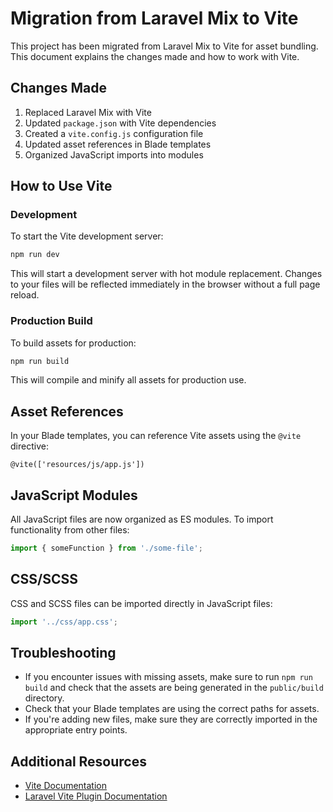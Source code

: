 # Migration from Laravel Mix to Vite

This project has been migrated from Laravel Mix to Vite for asset bundling. This document explains the changes made and how to work with Vite.

## Changes Made

1. Replaced Laravel Mix with Vite
2. Updated `package.json` with Vite dependencies
3. Created a `vite.config.js` configuration file
4. Updated asset references in Blade templates
5. Organized JavaScript imports into modules

## How to Use Vite

### Development

To start the Vite development server:

```bash
npm run dev
```

This will start a development server with hot module replacement. Changes to your files will be reflected immediately in the browser without a full page reload.

### Production Build

To build assets for production:

```bash
npm run build
```

This will compile and minify all assets for production use.

## Asset References

In your Blade templates, you can reference Vite assets using the `@vite` directive:

```blade
@vite(['resources/js/app.js'])
```

## JavaScript Modules

All JavaScript files are now organized as ES modules. To import functionality from other files:

```js
import { someFunction } from './some-file';
```

## CSS/SCSS

CSS and SCSS files can be imported directly in JavaScript files:

```js
import '../css/app.css';
```

## Troubleshooting

- If you encounter issues with missing assets, make sure to run `npm run build` and check that the assets are being generated in the `public/build` directory.
- Check that your Blade templates are using the correct paths for assets.
- If you're adding new files, make sure they are correctly imported in the appropriate entry points.

## Additional Resources

- [Vite Documentation](https://vitejs.dev/guide/)
- [Laravel Vite Plugin Documentation](https://laravel.com/docs/10.x/vite) 